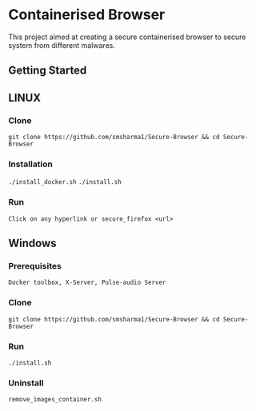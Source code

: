 # Containerised Browser

This project aimed at creating a secure containerised browser to secure system from different malwares.

## Getting Started

## LINUX

### Clone

```git clone https://github.com/smsharma1/Secure-Browser && cd Secure-Browser```

### Installation
``` ./install_docker.sh ```
```./install.sh```

### Run

```Click on any hyperlink or secure_firefox <url>```

## Windows

### Prerequisites

``` Docker toolbox, X-Server, Pulse-audio Server ```

### Clone

```git clone https://github.com/smsharma1/Secure-Browser && cd Secure-Browser```

### Run

```./install.sh```

### Uninstall

```remove_images_container.sh```

